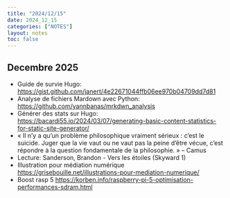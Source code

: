 ```yaml
---
title: "2024/12/15"
date: 2024_12_15
categories: ["NOTES"]
layout: notes
toc: false
---
```


## Decembre 2025
- Guide de survie Hugo: https://gist.github.com/janert/4e22671044ffb06ee970b04709dd7d81
- Analyse de fichiers Mardown avec Python: https://github.com/yannbanas/mrkdwn_analysis
- Générer des stats sur Hugo: https://bacardi55.io/2024/03/07/generating-basic-content-statistics-for-static-site-generator/
- « Il n’y a qu’un problème philosophique vraiment sérieux : c’est le suicide. Juger que la vie vaut ou ne vaut pas la peine d’être vécue, c’est répondre à la question fondamentale de la philosophie. » – Camus
- Lecture: Sanderson, Brandon - Vers les étoiles (Skyward 1)
- Illustration pour médiation numérique https://grisebouille.net/illustrations-pour-mediation-numerique/
- Boost rasp 5 https://korben.info/raspberry-pi-5-optimisation-performances-sdram.html
